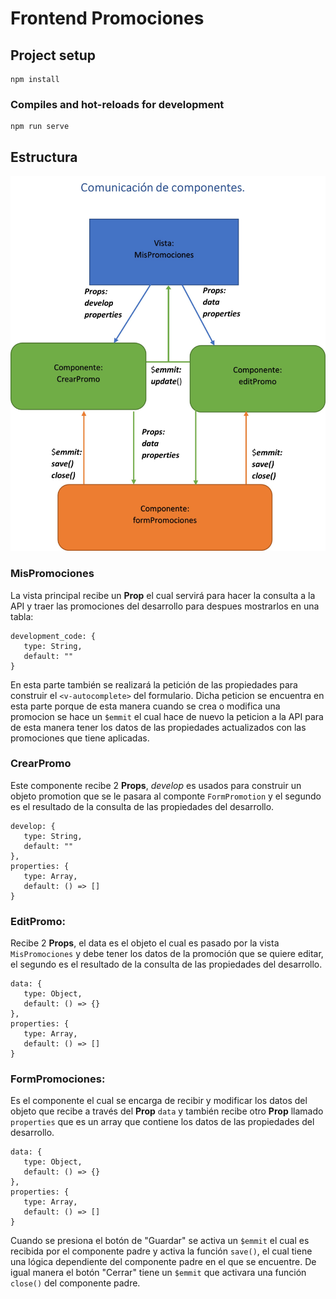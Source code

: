 # Frontend Promociones 

## Project setup
```
npm install
```

### Compiles and hot-reloads for development
```
npm run serve
```

## Estructura

![Structure][structure]

### MisPromociones
 
 La vista principal recibe un **Prop** el cual servirá para hacer la consulta a la API y traer las promociones del desarrollo para despues mostrarlos en una tabla:
```
development_code: {
   type: String,
   default: ""
}
```
En esta parte también se realizará la petición de las propiedades para construir el `<v-autocomplete>` del formulario. Dicha peticion se encuentra en esta parte porque de esta manera cuando se crea o modifica una promocion se hace un `$emmit` el cual hace de nuevo la peticion a la API para de esta manera tener los datos de las propiedades actualizados con las promociones que tiene aplicadas.

### CrearPromo
Este componente recibe 2 **Props**, *develop* es usados para construir un objeto promotion que se le pasara al componte `FormPromotion` y el segundo es el resultado de la consulta de las propiedades del desarrollo.
~~~
develop: {
   type: String,
   default: ""
},
properties: {
   type: Array,
   default: () => []
}
~~~

### EditPromo:
Recibe  2 **Props**, el data es el objeto el cual es pasado por la vista `MisPromociones` y debe tener los datos de la promoción que se quiere editar, el segundo es el resultado de la consulta de las propiedades del desarrollo.
```
data: {
   type: Object,
   default: () => {}
},
properties: {
   type: Array,
   default: () => []
}
```

### FormPromociones:
Es el componente el cual se encarga de recibir y modificar los datos del objeto que recibe a través del **Prop** `data` y también recibe otro **Prop** llamado `properties` que es un array que contiene los datos de las propiedades del desarrollo.

```
data: {
   type: Object,
   default: () => {}
},
properties: {
   type: Array,
   default: () => []
}
```
Cuando se presiona el botón de "Guardar" se activa un `$emmit` el cual es recibida por el componente padre y activa la función `save()`, el cual tiene una lógica dependiente del componente padre en el que se encuentre. De igual manera el botón "Cerrar" tiene un `$emmit` que activara una función `close()` del componente padre.

[structure]: /public/diagrama.jpg
